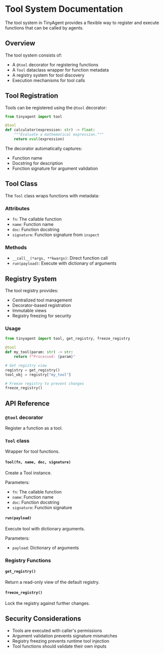 # Tool System Documentation

The tool system in TinyAgent provides a flexible way to register and execute functions that can be called by agents.

## Overview

The tool system consists of:
- A `@tool` decorator for registering functions
- A `Tool` dataclass wrapper for function metadata
- A registry system for tool discovery
- Execution mechanisms for tool calls

## Tool Registration

Tools can be registered using the `@tool` decorator:

```python
from tinyagent import tool

@tool
def calculator(expression: str) -> float:
    """Evaluate a mathematical expression."""
    return eval(expression)
```

The decorator automatically captures:
- Function name
- Docstring for description
- Function signature for argument validation

## Tool Class

The `Tool` class wraps functions with metadata:

### Attributes
- `fn`: The callable function
- `name`: Function name
- `doc`: Function docstring
- `signature`: Function signature from `inspect`

### Methods
- `__call__(*args, **kwargs)`: Direct function call
- `run(payload)`: Execute with dictionary of arguments

## Registry System

The tool registry provides:
- Centralized tool management
- Decorator-based registration
- Immutable views
- Registry freezing for security

### Usage

```python
from tinyagent import tool, get_registry, freeze_registry

@tool
def my_tool(param: str) -> str:
    return f"Processed: {param}"

# Get registry view
registry = get_registry()
tool_obj = registry["my_tool"]

# Freeze registry to prevent changes
freeze_registry()
```

## API Reference

### `@tool` decorator
Register a function as a tool.

### `Tool` class
Wrapper for tool functions.

#### `Tool(fn, name, doc, signature)`
Create a Tool instance.

Parameters:
- `fn`: The callable function
- `name`: Function name
- `doc`: Function docstring
- `signature`: Function signature

#### `run(payload)`
Execute tool with dictionary arguments.

Parameters:
- `payload`: Dictionary of arguments

### Registry Functions

#### `get_registry()`
Return a read-only view of the default registry.

#### `freeze_registry()`
Lock the registry against further changes.

## Security Considerations

- Tools are executed with caller's permissions
- Argument validation prevents signature mismatches
- Registry freezing prevents runtime tool injection
- Tool functions should validate their own inputs

